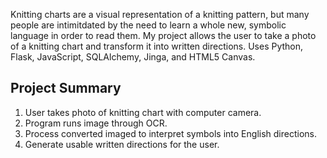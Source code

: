 Knitting charts are a visual representation of a knitting pattern, but many people are intimitdated by the need to learn a whole new, symbolic language in order to read them.  My project allows the user to take a photo of a knitting chart and transform it into written directions.  Uses Python, Flask, JavaScript, SQLAlchemy, Jinga, and HTML5 Canvas.


Project Summary
------------

1. User takes photo of knitting chart with computer camera.
2. Program runs image through OCR.
3. Process converted imaged to interpret symbols into English directions.
4. Generate usable written directions for the user.
